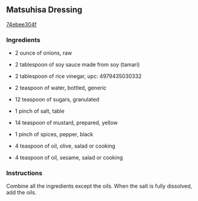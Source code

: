 ## Matsuhisa Dressing

[74ebee304f](http://www.food.com/recipe/matsuhisa-dressing-345464)

### Ingredients

 - 2 ounce of onions, raw

 - 2 tablespoon of soy sauce made from soy (tamari)

 - 2 tablespoon of rice vinegar, upc: 4979435030332

 - 2 teaspoon of water, bottled, generic

 - 12 teaspoon of sugars, granulated

 - 1 pinch of salt, table

 - 14 teaspoon of mustard, prepared, yellow

 - 1 pinch of spices, pepper, black

 - 4 teaspoon of oil, olive, salad or cooking

 - 4 teaspoon of oil, sesame, salad or cooking

### Instructions

Combine all the ingredients except the oils. When the salt is fully dissolved, add the oils.